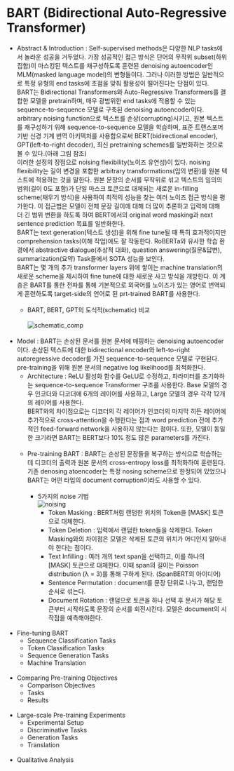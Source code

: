 # BART (Bidirectional Auto-Regressive Transformer)

- Abstract & Introduction : Self-supervised methods은 다양한 NLP tasks에서 놀라운 성공을 거두었다. 가장 성공적인 접근 방식은 단어의 무작위 subset(하위 집합)이 마스킹된 텍스트를 재구성하도록 훈련된 denoising autoencoder인 MLM(masked language model)의 변형들이다. 그러나 이러한 방법은 일반적으로 특정 유형의 end tasks에 초점을 맞춰 활용성이 떨어진다는 단점이 있다.<br>
BART는 Bidirectional Transformers와 Auto-Regressive Transformers를 결합한 모델을 pretrain하며, 매우 광범위한 end tasks에 적용할 수 있는 sequence-to-sequence 모델로 구축된 denoising autoencoder이다. arbitrary noising function으로 텍스트를 손상(corrupting)시키고, 원본 텍스트를 재구성하기 위해 sequence-to-sequence 모델을 학습하며, 표준 트랜스포머 기반 신경 기계 번역 아키텍처를 사용함으로써 BERT(bidirectional encoder), GPT(left-to-right decoder), 최신 pretraining schemes를 일반화하는 것으로 볼 수 있다.(아래 그림 참조) <br>
이러한 설정의 장점으로 noising flexibility(노이즈 유연성)이 있다. noising flexibility는 길이 변경을 포함한 arbitrary transformations(임의 변환)를 원본 텍스트에 적용하는 것을 말한다. 원본 문장의 순서를 무작위로 섞고 텍스트의 임의의 범위(길이 0도 포함)가 단일 마스크 토큰으로 대체되는 새로운 in-filling scheme(채우기 방식)을 사용하여 최적의 성능을 찾는 여러 노이즈 접근 방식을 평가한다.  이 접근법은 모델이 전체 문장 길이에 대해 더 많이 추론하고 입력에 대해 더 긴 범위 변환을 하도록 하여 BERT에서의 original word masking과 next sentence prediction 목표를 일반화한다.<br>
BART는 text generation(텍스트 생성)을 위해 fine tune될 때 특히 효과적이지만 comprehension tasks(이해 작업)에도 잘 작동한다. RoBERTa와 유사한 학습 환경에서 abstractive dialogue(추상적 대화), question answering(질문&답변), summarization(요약) Task들에서 SOTA 성능을 보인다.<br>
BART는 몇 개의 추가 transformer layers 위에 쌓이는 machine translation의 새로운 scheme을 제시하여 fine tune에 대한 새로운 사고 방식을 개방한다. 이 계층은 BART를 통한 전파를 통해 기본적으로 외국어를 노이즈가 있는 영어로 번역되게 훈련하도록 target-side의 언어로 된 prt-trained BART를 사용한다.<br><br>
  - BART, BERT, GPT의 도식적(schematic) 비교<br><br>
 ![schematic_comp](https://user-images.githubusercontent.com/86700191/185347742-2d717009-4f34-4752-85f3-0e902db491c7.png)
<br><br>
- Model : BART는 손상된 문서를 원본 문서에 매핑하는 denoising autoencoder이다. 손상된 텍스트에 대한 bidirectional encoder와 left-to-right autoregressive decoder를 가진 sequence-to-sequence 모델로 구현된다. pre-training을 위해 원본 문서의 negative log likelihood를 최적화한다.
  - Architecture : ReLU 활성화 함수를 GeLU로 수정하고, 파라미터를 초기화하는 sequence-to-sequence Transformer 구조를 사용한다. Base 모델의 경우 인코더와 디코더에 6개의 레이어를 사용하고, Large 모델의 경우 각각 12개의 레이어를 사용한다.<br>
  BERT와의 차이점으로는 디코더의 각 레이어가 인코더의 마지막 히든 레이어에 추가적으로 cross-attention을 수행한다는 점과 word prediction 전에 추가적인 feed-forward network을 사용하지 않는다는 점이다. 또한, 모델이 동일한 크기라면 BART는 BERT보다 10% 정도 많은 parameters를 가진다.
  <br><br>
  - Pre-training BART : BART는 손상된 문장들을 복구하는 방식으로 학습하는데 디코더의 출력과 원본 문서의 cross-entropy loss를 최적화하여 훈련된다. 기존 denosing atoencoder는 특정 nosing scheme으로 한정되어 있었으나 BART는 어떤 타입의 document corruption이라도 사용할 수 있다.<br><br>
    - 5가지의 noise 기법<br>
    ![noising](https://user-images.githubusercontent.com/86700191/185781649-2d0780dc-86b1-463f-82fa-23714507d439.PNG) <br>
      - Token Masking : BERT처럼 랜덤한 위치의 Token을 [MASK] 토큰으로 대체한다.
      - Token Deletion : 입력에서 랜덤한 token들을 삭제한다. Token Masking와의 차이점은 모델은 삭제된 토큰의 위치가 어디인지 알아내야 한다는 점이다.
      - Text Infilling : 여러 개의 text span을 선택하고, 이를 하나의 [MASK] 토큰으로 대체한다. 이때 span의 길이는 Poisson distribution (λ = 3)를 통해 구하게 된다. (SpanBERT의 아이디어)
      - Sentence Permutation : document를 문장 단위로 나누고, 랜덤한 순서로 섞는다.
      - Document Rotation : 랜덤으로 토큰을 하나 선택 후 문서가 해당 토큰부터 시작하도록 문장의 순서를 회전시킨다. 모델은 document의 시작점을 예측해야한다.
<br><br>
- Fine-tuning BART
  - Sequence Classification Tasks
  - Token Classification Tasks
  - Sequence Generation Tasks
  - Machine Translation
<br><br>
- Comparing Pre-training Objectives
  - Comparison Objectives
  - Tasks
  - Results
<br><br>
- Large-scale Pre-training Experiments
  - Experimental Setup
  - Discriminative Tasks
  - Generation Tasks
  - Translation
<br><br>
- Qualitative Analysis